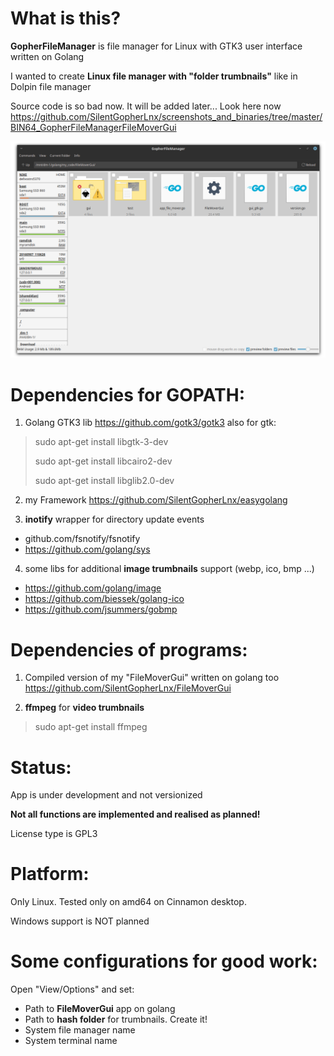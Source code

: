 # What is this?
**GopherFileManager** is file manager for Linux with GTK3 user interface written on Golang

I wanted to create **Linux file manager with "folder trumbnails"** like in Dolpin file manager

Source code is so bad now. It will be added later... Look here now https://github.com/SilentGopherLnx/screenshots_and_binaries/tree/master/BIN64_GopherFileManagerFileMoverGui

![screenshot](https://github.com/SilentGopherLnx/screenshots_and_binaries/blob/master/SCREENS_GopherFileManagerFileMoverGui/manager_01.png)

# Dependencies for GOPATH:
1) Golang GTK3 lib
https://github.com/gotk3/gotk3
also for gtk:
> sudo apt-get install libgtk-3-dev
>
> sudo apt-get install libcairo2-dev
>
> sudo apt-get install libglib2.0-dev
2) my Framework
https://github.com/SilentGopherLnx/easygolang

3) **inotify** wrapper for directory update events
- github.com/fsnotify/fsnotify
- https://github.com/golang/sys


4) some libs for additional **image trumbnails** support (webp, ico, bmp ...)
- https://github.com/golang/image
- https://github.com/biessek/golang-ico
- https://github.com/jsummers/gobmp

# Dependencies of programs:
1) Compiled version of my "FileMoverGui" written on golang too
https://github.com/SilentGopherLnx/FileMoverGui

2) **ffmpeg** for **video trumbnails**
> sudo apt-get install ffmpeg

# Status:
App is under development and not versionized

**Not all functions are implemented and realised as planned!**

License type is GPL3

# Platform:
Only Linux. Tested only on amd64 on Cinnamon desktop.

Windows support is NOT planned

# Some configurations for good work:
Open "View/Options" and set:
 - Path to **FileMoverGui** app on golang
 - Path to **hash folder** for trumbnails. Create it! 
 - System file manager name
 - System terminal name
